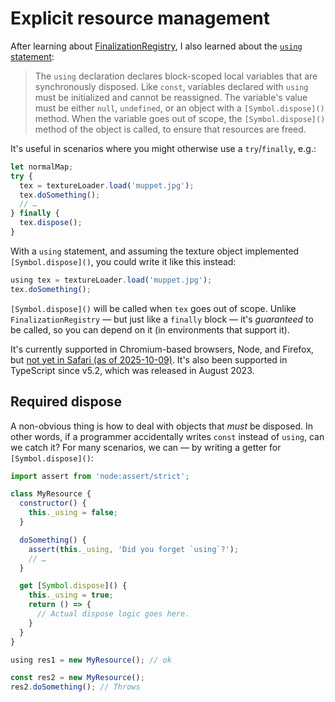 # Explicit resource management

After learning about [FinalizationRegistry](./2025-09-25-FinalizationRegistry.md), I also learned about the [`using` statement](https://developer.mozilla.org/en-US/docs/Web/JavaScript/Reference/Statements/using):

> The `using` declaration declares block-scoped local variables that are synchronously disposed. Like `const`, variables declared with `using` must be initialized and cannot be reassigned. The variable's value must be either `null`, `undefined`, or an object with a `[Symbol.dispose]()` method. When the variable goes out of scope, the `[Symbol.dispose]()` method of the object is called, to ensure that resources are freed.

It's useful in scenarios where you might otherwise use a `try`/`finally`, e.g.:

```js
let normalMap;
try {
  tex = textureLoader.load('muppet.jpg');
  tex.doSomething();
  // …
} finally {
  tex.dispose();
}
```

With a `using` statement, and assuming the texture object implemented `[Symbol.dispose]()`, you could write it like this instead:

```js
using tex = textureLoader.load('muppet.jpg');
tex.doSomething();
```

`[Symbol.dispose]()` will be called when `tex` goes out of scope. Unlike `FinalizationRegistry` — but just like a `finally` block — it's _guaranteed_ to be called, so you can depend on it (in environments that support it).

It's currently supported in Chromium-based browsers, Node, and Firefox, but [not yet in Safari (as of 2025-10-09)](https://caniuse.com/mdn-javascript_statements_using). It's also been supported in TypeScript since v5.2, which was released in August 2023.

## Required dispose

A non-obvious thing is how to deal with objects that _must_ be disposed. In other words, if a programmer accidentally writes `const` instead of `using`, can we catch it? For many scenarios, we can — by writing a getter for `[Symbol.dispose]()`:

```js
import assert from 'node:assert/strict';

class MyResource {
  constructor() {
    this._using = false;
  }

  doSomething() {
    assert(this._using, 'Did you forget `using`?');
    // …
  }

  get [Symbol.dispose]() {
    this._using = true;
    return () => {
      // Actual dispose logic goes here.
    }
  }
}

using res1 = new MyResource(); // ok

const res2 = new MyResource();
res2.doSomething(); // Throws
```
